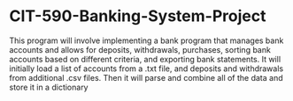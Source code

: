# CIT-590-Banking-System-Project

This program will involve implementing a bank program that manages bank accounts and 
allows for deposits, withdrawals, purchases, sorting bank accounts based on different criteria, 
and exporting bank statements.
It will initially load a list of accounts from a .txt file, and deposits and withdrawals 
from additional .csv files. Then it will parse and combine all of the data and store it in a 
dictionary
